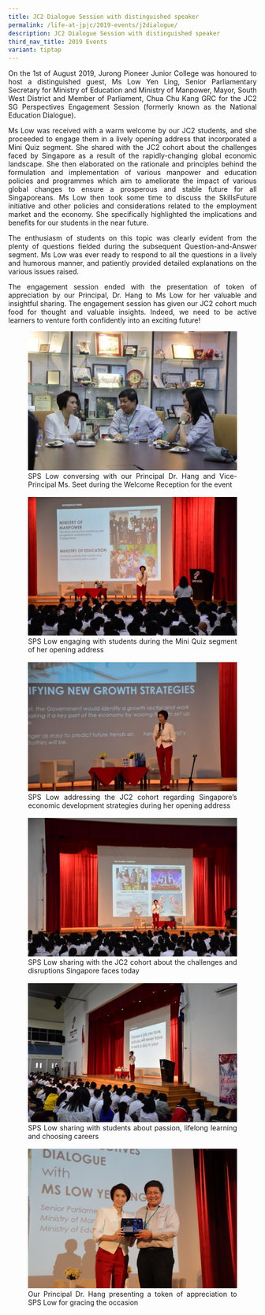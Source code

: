 ```yaml
---
title: JC2 Dialogue Session with distinguished speaker
permalink: /life-at-jpjc/2019-events/j2dialogue/
description: JC2 Dialogue Session with distinguished speaker
third_nav_title: 2019 Events
variant: tiptap
---
```

<div align="justify">

<p>
On the 1st&nbsp;of August 2019, Jurong Pioneer Junior College was honoured to host a distinguished guest, Ms Low Yen Ling, Senior Parliamentary Secretary for Ministry of Education and Ministry of Manpower, Mayor, South West District and Member of Parliament, Chua Chu Kang GRC for the JC2 SG Perspectives Engagement Session (formerly known as the National Education Dialogue).</p>

<p>
Ms Low was received with a warm welcome by our JC2 students, and she proceeded to engage them in a lively opening address that incorporated a Mini Quiz segment. She shared with the JC2 cohort about the challenges faced by Singapore as a result of the rapidly-changing global economic landscape. She then elaborated on the rationale and principles behind the formulation and implementation of various manpower and education policies and programmes which aim to ameliorate the impact of various global changes to ensure a prosperous and stable future for all Singaporeans. Ms Low then took some time to discuss the SkillsFuture initiative and other policies and considerations related to the employment market and the economy. She specifically highlighted the implications and benefits for our students in the near future.</p>

<p>
The enthusiasm of students on this topic was clearly evident from the plenty of questions fielded during the subsequent Question-and-Answer segment. Ms Low was ever ready to respond to all the questions in a lively and humorous manner, and patiently provided detailed explanations on the various issues raised.</p>

<p>
The engagement session ended with the presentation of token of appreciation by our Principal, Dr. Hang to Ms Low for her valuable and insightful sharing. The engagement session has given our JC2 cohort much food for thought and valuable insights. Indeed, we need to be active learners to venture forth confidently into an exciting future!</p>

<figure>
<img src="/images/jc2%20engagement%201.jpg">
<figcaption>SPS Low conversing with our Principal Dr. Hang and Vice-Principal Ms. Seet during the Welcome Reception for the event</figcaption><br>

<img src="/images/jc2%20engagement%202.jpg">
<figcaption>SPS Low engaging with students during the Mini Quiz segment of her opening address</figcaption><br>

<img src="/images/jc2%20engagement%203.jpg">
<figcaption>SPS Low addressing the JC2 cohort regarding Singapore’s economic development strategies during her opening address</figcaption><br>

<img src="/images/jc2%20engagement%204.jpg">
<figcaption>SPS Low sharing with the JC2 cohort about the challenges and disruptions Singapore faces today</figcaption><br>

<img src="/images/jc2%20engagement%205.jpg">
<figcaption>SPS Low sharing with students about passion, lifelong learning and choosing careers</figcaption><br>

<img src="/images/jc2%20engagement%206.jpg">
<figcaption>Our Principal Dr. Hang presenting a token of appreciation to SPS Low for gracing the occasion</figcaption>
</figure></div>